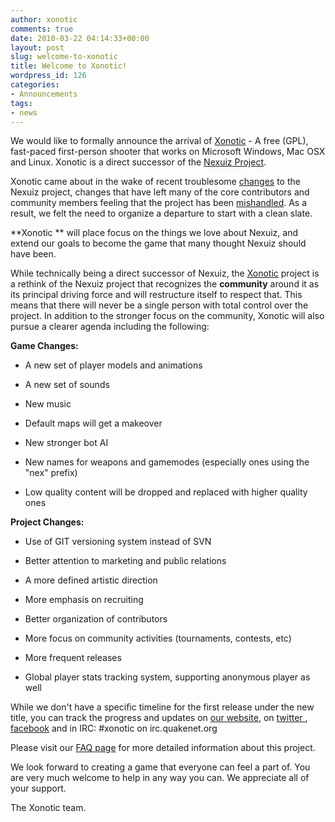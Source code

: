 ```yaml
---
author: xonotic
comments: true
date: 2010-03-22 04:14:33+00:00
layout: post
slug: welcome-to-xonotic
title: Welcome to Xonotic!
wordpress_id: 126
categories:
- Announcements
tags:
- news
---
```


We would like to formally announce the arrival of [Xonotic](http://www.xonotic.org) - A free (GPL), fast-paced first-person shooter that works on Microsoft Windows, Mac OSX and Linux. Xonotic is a direct successor of the [Nexuiz Project](http://alientrap.org/nexuiz).

Xonotic came about in the wake of recent troublesome [changes](http://www.xonotic.org/faq/) to the Nexuiz project, changes that have left many of the core contributors and community members feeling that the project has been [mishandled](http://alientrap.org/forum/viewtopic.php?f=4&t=6079). As a result, we felt the need to organize a departure to start with a clean slate.

**Xonotic ** will place focus on the things we love about Nexuiz, and extend our goals to become the game that many thought Nexuiz should have been.

While technically being a direct successor of Nexuiz, the [Xonotic](http://www.xonotic.org) project is a rethink of the Nexuiz project that recognizes the **community** around it as its principal driving force and will restructure itself to respect that. This means that there will never be a single person with total control over the project. In addition to the stronger focus on the community, Xonotic will also pursue a clearer agenda including the following:

**Game Changes:**

	
  * A new set of player models and animations

	
  * A new set of sounds

	
  * New music

	
  * Default maps will get a makeover

	
  * New stronger bot AI

	
  * New names for weapons and gamemodes (especially ones using the "nex" prefix)

	
  * Low quality content will be dropped and replaced with higher quality ones

**Project Changes:**

	
  * Use of GIT versioning system instead of SVN

	
  * Better attention to marketing and public relations

	
  * A more defined artistic direction

	
  * More emphasis on recruiting

	
  * Better organization of contributors

	
  * More focus on community activities (tournaments, contests, etc)

	
  * More frequent releases

	
  * Global player stats tracking system, supporting anonymous player as well

While we don't have a specific timeline for the first release under the new title, you can track the progress and updates on [our website](http://www.xonotic.org), on [twitter ](http://twitter.com/xonotic), [facebook](http://www.facebook.com/pages/Xonotic/106450756044750) and in IRC: #xonotic on irc.quakenet.org

Please visit our [FAQ page](http://www.xonotic.org/faq) for more detailed information about this project.

We look forward to creating a game that everyone can feel a part of. You are very much welcome to help in any way you can. We appreciate all of your support.

The Xonotic team.
